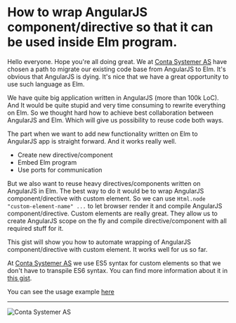 # How to wrap AngularJS component/directive so that it can be used inside Elm program.

Hello everyone. Hope you're all doing great.
We at [Conta Systemer AS] have chosen a path to migrate our existing code base from AngularJS to Elm.
It's obvious that AngularJS is dying. It's nice that we have a great opportunity to use such language as Elm.

We have quite big application written in AngularJS (more than 100k LoC).
And It would be quite stupid and very time consuming to rewrite everything on Elm.
So we thought hard how to achieve best collaboration between AngularJS and Elm.
Which will give us possibility to reuse code both ways.

The part when we want to add new functionality written on Elm to AngularJS app is straight forward. And it works really well.
* Create new directive/component
* Embed Elm program
* Use ports for communication

But we also want to reuse heavy directives/components written on AngularJS in Elm.
The best way to do it would be to wrap AngularJS component/directive with custom element.
So we can use `Html.node "custom-element-name" ...` to let browser render it and compile AngularJS component/directive.
Custom elements are really great.
They allow us to create AngularJS scope on the fly and compile directive/component with all required stuff for it.

This gist will show you how to automate wrapping of AngularJS component/directive with custom element.
It works well for us so far.

At [Conta Systemer AS] we use ES5 syntax for custom elements so that we don't have to transpile ES6 syntax.
You can find more information about it in [this gist](https://gist.github.com/akoppela/8a19d9b039e9af21c4b27b5c4c998782).

You can see the usage example [here](https://ellie-app.com/3Dr29ZgH6KHa1)

[Conta Systemer AS]: https://github.com/ContaSystemer/

---

![Conta Systemer AS](https://contasystemer.no/wp-content/themes/contasystemer/images/logo.png)